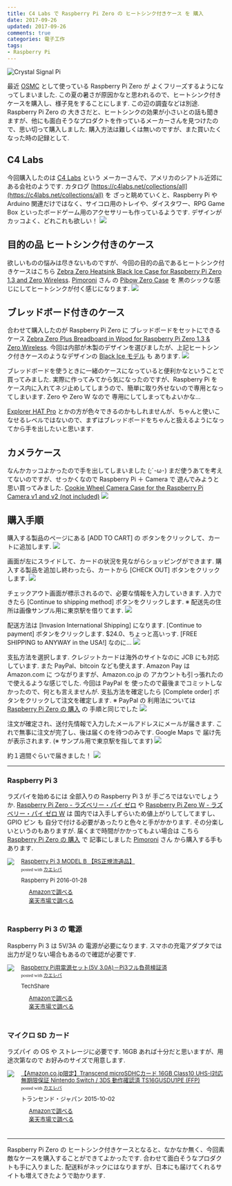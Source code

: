 ```yaml
---
title: C4 Labs で Raspberry Pi Zero の ヒートシンク付きケース を 購入
date: 2017-09-26
updated: 2017-09-26
comments: true
categories: 電子工作
tags:
- Raspberry Pi
---
```


![](/assets/raspi/crystal-signal-pi/crystal-signal-pi.jpg "Crystal Signal Pi")

最近 [OSMC](https://osmc.tv/) として使っている Raspberry Pi Zero が よくフリーズするようになってしまいました. この夏の暑さが原因かなと思われるので、ヒートシンク付きケースを購入し、様子見をすることにします. この辺の調査などは別途.
Raspberry Pi Zero の 大きさだと、ヒートシンクの効果が小さいとの話も聞きますが、他にも面白そうなプロダクトを作っているメーカーさんを見つけたので、思い切って購入しました. 購入方法は難しくは無いのですが、また買いたくなった時の記録として.


## C4 Labs
今回購入したのは [C4 Labs](https://c4labs.net/) という メーカーさんで、アメリカのシアトル近郊にある会社のようです.
カタログ [https://c4labs.net/collections/all](https://c4labs.net/collections/all) を ざっと眺めていくと、Raspberry Pi や Arduino 関連だけではなく、サイコロ用のトレイや、ダイスタワー、RPG Game Box といったボードゲーム用のアクセサリーも作っているようです. デザインがカッコよく、どれこれも欲しい！
![](/assets/raspi/c4labs/purchase/01.png)


## 目的の品 ヒートシンク付きのケース
欲しいものの悩みは尽きないものですが、今回の目的の品であるヒートシンク付きケースはこちら [Zebra Zero Heatsink Black Ice Case for Raspberry Pi Zero 1.3 and Zero Wireless](https://c4labs.net/products/copy-of-zebra-zero-raspberry-pi-zero-case-type-2-black-ice-with-heatsink).
[Pimoroni](https://shop.pimoroni.com/) さん の [Pibow Zero Case](https://shop.pimoroni.com/products/pibow-zero-ver-1-3) を 黒のシックな感じにしてヒートシンクが付く感じになります.
![](/assets/raspi/c4labs/purchase/02.png)


## ブレッドボード付きのケース
合わせて購入したのが Raspberry Pi Zero に ブレッドボードをセットにできるケース [Zebra Zero Plus Breadboard in Wood for Raspberry Pi Zero 1.3 & Zero Wireless](https://c4labs.net/products/zebra-zero-plus-for-raspberry-pi-zero-wood-1).
今回は内部が木製のデザインを選びましたが、上記ヒートシンク付きケースのようなデザインの [Black Ice モデル](https://c4labs.net/products/zebra-zero-plus-for-raspberry-pi-zero-black-ice) も あります.
![](/assets/raspi/c4labs/purchase/03.png)

ブレッドボードを使うときに一緒のケースになっていると便利かなということで買ってみました.
実際に作ってみてから気になったのですが、Raspberry Pi を ケース内に入れてネジ止めしてしまうので、簡単に取り外せないので専用となってしまいます. Zero や Zero W なので 専用にしてしまってもよいかな...

[Explorer HAT Pro](https://shop.pimoroni.com/products/explorer-hat) とかの方が色々できるのかもしれませんが、ちゃんと使いこなせるレベルではないので、まずはブレッドボードをちゃんと扱えるようになってから手を出したいと思います.


## カメラケース
なんかカッコよかったので手を出してしまいました (;´･ω･)
まだ使うあてを考えてないのですが、せっかくなので Raspberry Pi ＋ Camera で 遊んでみようと思い買ってみました.
[Cookie Wheel Camera Case for the Raspberry Pi Camera v1 and v2 (not included)](https://c4labs.net/products/cookie-wheel-camera-case-for-the-raspberry-pi-camera-v1-and-v2-not-included)
![](/assets/raspi/c4labs/purchase/04.png)


## 購入手順
購入する製品のページにある [ADD TO CART] の ボタンをクリックして、カートに追加します.
![](/assets/raspi/c4labs/purchase/05.png)

画面が左にスライドして、カードの状況を見ながらショッピングができます.
購入する製品を追加し終わったら、カートから [CHECK OUT] ボタンをクリックします.
![](/assets/raspi/c4labs/purchase/06.png)

チェックアウト画面が標示されるので、必要な情報を入力していきます.
入力できたら [Continue to shipping method] ボタンをクリックします.
※ 配送先の住所は画像サンプル用に東京駅を借りてます.
![](/assets/raspi/c4labs/purchase/07.png)

配送方法は [Invasion International Shipping] になります.
[Continue to payment] ボタンをクリックします.
$24.0、ちょっと高いっす. [FREE SHIPPING to ANYWAY in the USA!] なのに...
![](/assets/raspi/c4labs/purchase/08.png)

支払方法を選択します.
クレジットカードは海外のサイトなのに JCB にも対応しています. また PayPal、bitcoin なども使えます.
Amazon Pay は Amazon.com に つながりますが、Amazon.co.jp の アカウントも引っ張れたので使えるような感じでした. 今回は PayPal を 使ったので最後までコミットしなかったので、何とも言えませんが.
支払方法を確定したら [Complete order] ボタンをクリックして注文を確定します.
※ PayPal の 利用法については [Raspberry Pi Zero の 購入](/2016/11/13/Raspberry-Pi-Zeroの購入/) の 手順と同じでした
![](/assets/raspi/c4labs/purchase/09.png)

注文が確定され、送付先情報で入力したメールアドレスにメールが届きます. これで無事に注文が完了し、後は届くのを待つのみです. Google Maps で 届け先が表示されます. (※ サンプル用で東京駅を指してます)
![](/assets/raspi/c4labs/purchase/10.png)

約１週間ぐらいで届きました！
![](/assets/raspi/c4labs/purchase/11.jpg)



- - - -
### Raspberry Pi 3
ラズパイを始めるには 全部入りの Raspberry Pi 3 が 手ごろではないでしょうか. <a href="//af.moshimo.com/af/c/click?a_id=860699&p_id=170&pc_id=185&pl_id=4062&s_v=b5Rz2P0601xu&url=http%3A%2F%2Fwww.amazon.co.jp%2Fexec%2Fobidos%2FASIN%2FB018K9NNJW%2Fref%3Dnosim" target="_blank" >Raspberry Pi Zero - ラズベリー・パイ ゼロ</a> や <a href="//af.moshimo.com/af/c/click?a_id=860699&p_id=170&pc_id=185&pl_id=4062&s_v=b5Rz2P0601xu&url=http%3A%2F%2Fwww.amazon.co.jp%2Fexec%2Fobidos%2FASIN%2FB01GFAIKMI%2Fref%3Dnosim" target="_blank" >Raspberry Pi Zero W - ラズベリー・パイ ゼロ W</a> は 国内では入手しずらいため値上がりしてしてますし、GPIO ピン も 自分で付ける必要があったりと色々と手がかかります. その分楽しいというのもありますが.
届くまで時間がかかってもよい場合は こちら [Raspberry Pi Zero の 購入](/2016/11/13/Raspberry-Pi-Zeroの購入/) で 記事にしました [Pimoroni](https://pimoroni.com/) さん から購入する手もあります.
<div class="kaerebalink-box" style="text-align:left;padding-bottom:20px;font-size:small;/zoom: 1;overflow: hidden;"><div class="kaerebalink-image" style="float:left;margin:0 15px 10px 0;"><a href="//af.moshimo.com/af/c/click?a_id=860699&p_id=170&pc_id=185&pl_id=4062&s_v=b5Rz2P0601xu&url=http%3A%2F%2Fwww.amazon.co.jp%2Fexec%2Fobidos%2FASIN%2FB01CFHHYF4%2Fref%3Dnosim" target="_blank" ><img src="https://images-fe.ssl-images-amazon.com/images/I/41zcKgUQXtL._SL160_.jpg" style="border: none;" /></a><img src="//i.moshimo.com/af/i/impression?a_id=860699&p_id=170&pc_id=185&pl_id=4062" width="1" height="1" style="border:none;"></div><div class="kaerebalink-info" style="line-height:120%;/zoom: 1;overflow: hidden;"><div class="kaerebalink-name" style="margin-bottom:10px;line-height:120%"><a href="//af.moshimo.com/af/c/click?a_id=860699&p_id=170&pc_id=185&pl_id=4062&s_v=b5Rz2P0601xu&url=http%3A%2F%2Fwww.amazon.co.jp%2Fexec%2Fobidos%2FASIN%2FB01CFHHYF4%2Fref%3Dnosim" target="_blank" >Raspberry Pi 3 MODEL B 【RS正規流通品】</a><img src="//i.moshimo.com/af/i/impression?a_id=860699&p_id=170&pc_id=185&pl_id=4062" width="1" height="1" style="border:none;"><div class="kaerebalink-powered-date" style="font-size:8pt;margin-top:5px;font-family:verdana;line-height:120%">posted with <a href="http://kaereba.com" rel="nofollow" target="_blank">カエレバ</a></div></div><div class="kaerebalink-detail" style="margin-bottom:5px;"> Raspberry Pi 2016-01-28    </div><div class="kaerebalink-link1" style="margin-top:10px;"><div class="shoplinkamazon" style="margin-right:5px;background: url('//img.yomereba.com/kl.gif') 0 0 no-repeat;padding: 2px 0 2px 18px;white-space: nowrap;"><a href="//af.moshimo.com/af/c/click?a_id=860699&p_id=170&pc_id=185&pl_id=4062&s_v=b5Rz2P0601xu&url=http%3A%2F%2Fwww.amazon.co.jp%2Fgp%2Fsearch%3Fkeywords%3DRaspberry%2520Pi%25203%26__mk_ja_JP%3D%25E3%2582%25AB%25E3%2582%25BF%25E3%2582%25AB%25E3%2583%258A" target="_blank" >Amazonで調べる</a><img src="//i.moshimo.com/af/i/impression?a_id=860699&p_id=170&pc_id=185&pl_id=4062" width="1" height="1" style="border:none;"></div><div class="shoplinkrakuten" style="margin-right:5px;background: url('//img.yomereba.com/kl.gif') 0 -50px no-repeat;padding: 2px 0 2px 18px;white-space: nowrap;"><a href="//af.moshimo.com/af/c/click?a_id=862013&p_id=54&pc_id=54&pl_id=616&s_v=b5Rz2P0601xu&url=http%3A%2F%2Fsearch.rakuten.co.jp%2Fsearch%2Fmall%2FRaspberry%2520Pi%25203%2F-%2Ff.1-p.1-s.1-sf.0-st.A-v.2%3Fx%3D0" target="_blank" >楽天市場で調べる</a><img src="//i.moshimo.com/af/i/impression?a_id=862013&p_id=54&pc_id=54&pl_id=616" width="1" height="1" style="border:none;"></div></div></div><div class="booklink-footer" style="clear: left"></div></div>

### Raspberry Pi 3 の 電源
Raspberry Pi 3 は 5V/3A の 電源が必要になります. スマホの充電アダプタでは出力が足りない場合もあるので確認が必要です.
<div class="kaerebalink-box" style="text-align:left;padding-bottom:20px;font-size:small;/zoom: 1;overflow: hidden;"><div class="kaerebalink-image" style="float:left;margin:0 15px 10px 0;"><a href="//af.moshimo.com/af/c/click?a_id=860699&p_id=170&pc_id=185&pl_id=4062&s_v=b5Rz2P0601xu&url=http%3A%2F%2Fwww.amazon.co.jp%2Fexec%2Fobidos%2FASIN%2FB01N8ZIJL8%2Fref%3Dnosim" target="_blank" ><img src="https://images-fe.ssl-images-amazon.com/images/I/41p5wekKaIL._SL160_.jpg" style="border: none;" /></a><img src="//i.moshimo.com/af/i/impression?a_id=860699&p_id=170&pc_id=185&pl_id=4062" width="1" height="1" style="border:none;"></div><div class="kaerebalink-info" style="line-height:120%;/zoom: 1;overflow: hidden;"><div class="kaerebalink-name" style="margin-bottom:10px;line-height:120%"><a href="//af.moshimo.com/af/c/click?a_id=860699&p_id=170&pc_id=185&pl_id=4062&s_v=b5Rz2P0601xu&url=http%3A%2F%2Fwww.amazon.co.jp%2Fexec%2Fobidos%2FASIN%2FB01N8ZIJL8%2Fref%3Dnosim" target="_blank" >Raspberry Pi用電源セット(5V 3.0A)－Pi3フル負荷検証済</a><img src="//i.moshimo.com/af/i/impression?a_id=860699&p_id=170&pc_id=185&pl_id=4062" width="1" height="1" style="border:none;"><div class="kaerebalink-powered-date" style="font-size:8pt;margin-top:5px;font-family:verdana;line-height:120%">posted with <a href="http://kaereba.com" rel="nofollow" target="_blank">カエレバ</a></div></div><div class="kaerebalink-detail" style="margin-bottom:5px;"> TechShare     </div><div class="kaerebalink-link1" style="margin-top:10px;"><div class="shoplinkamazon" style="margin-right:5px;background: url('//img.yomereba.com/kl.gif') 0 0 no-repeat;padding: 2px 0 2px 18px;white-space: nowrap;"><a href="//af.moshimo.com/af/c/click?a_id=860699&p_id=170&pc_id=185&pl_id=4062&s_v=b5Rz2P0601xu&url=http%3A%2F%2Fwww.amazon.co.jp%2Fgp%2Fsearch%3Fkeywords%3DRaspberry%2520Pi%25203%2520%25E9%259B%25BB%25E6%25BA%2590%25203A%26__mk_ja_JP%3D%25E3%2582%25AB%25E3%2582%25BF%25E3%2582%25AB%25E3%2583%258A" target="_blank" >Amazonで調べる</a><img src="//i.moshimo.com/af/i/impression?a_id=860699&p_id=170&pc_id=185&pl_id=4062" width="1" height="1" style="border:none;"></div><div class="shoplinkrakuten" style="margin-right:5px;background: url('//img.yomereba.com/kl.gif') 0 -50px no-repeat;padding: 2px 0 2px 18px;white-space: nowrap;"><a href="//af.moshimo.com/af/c/click?a_id=862013&p_id=54&pc_id=54&pl_id=616&s_v=b5Rz2P0601xu&url=http%3A%2F%2Fsearch.rakuten.co.jp%2Fsearch%2Fmall%2FRaspberry%2520Pi%25203%2520%25E9%259B%25BB%25E6%25BA%2590%25203A%2F-%2Ff.1-p.1-s.1-sf.0-st.A-v.2%3Fx%3D0" target="_blank" >楽天市場で調べる</a><img src="//i.moshimo.com/af/i/impression?a_id=862013&p_id=54&pc_id=54&pl_id=616" width="1" height="1" style="border:none;"></div></div></div><div class="booklink-footer" style="clear: left"></div></div>

### マイクロ SD カード
ラズパイ の OS や ストレージに必要です. 16GB あれば十分だと思いますが、用途次第なので お好みのサイズで用意します.
<div class="kaerebalink-box" style="text-align:left;padding-bottom:20px;font-size:small;/zoom: 1;overflow: hidden;"><div class="kaerebalink-image" style="float:left;margin:0 15px 10px 0;"><a href="//af.moshimo.com/af/c/click?a_id=860699&p_id=170&pc_id=185&pl_id=4062&s_v=b5Rz2P0601xu&url=http%3A%2F%2Fwww.amazon.co.jp%2Fexec%2Fobidos%2FASIN%2FB015J44QS8%2Fref%3Dnosim" target="_blank" ><img src="https://images-fe.ssl-images-amazon.com/images/I/51JBMptiJgL._SL160_.jpg" style="border: none;" /></a><img src="//i.moshimo.com/af/i/impression?a_id=860699&p_id=170&pc_id=185&pl_id=4062" width="1" height="1" style="border:none;"></div><div class="kaerebalink-info" style="line-height:120%;/zoom: 1;overflow: hidden;"><div class="kaerebalink-name" style="margin-bottom:10px;line-height:120%"><a href="//af.moshimo.com/af/c/click?a_id=860699&p_id=170&pc_id=185&pl_id=4062&s_v=b5Rz2P0601xu&url=http%3A%2F%2Fwww.amazon.co.jp%2Fexec%2Fobidos%2FASIN%2FB015J44QS8%2Fref%3Dnosim" target="_blank" >【Amazon.co.jp限定】Transcend microSDHCカード 16GB Class10 UHS-I対応 無期限保証 Nintendo Switch / 3DS 動作確認済 TS16GUSDU1PE (FFP)</a><img src="//i.moshimo.com/af/i/impression?a_id=860699&p_id=170&pc_id=185&pl_id=4062" width="1" height="1" style="border:none;"><div class="kaerebalink-powered-date" style="font-size:8pt;margin-top:5px;font-family:verdana;line-height:120%">posted with <a href="http://kaereba.com" rel="nofollow" target="_blank">カエレバ</a></div></div><div class="kaerebalink-detail" style="margin-bottom:5px;"> トランセンド・ジャパン 2015-10-02    </div><div class="kaerebalink-link1" style="margin-top:10px;"><div class="shoplinkamazon" style="margin-right:5px;background: url('//img.yomereba.com/kl.gif') 0 0 no-repeat;padding: 2px 0 2px 18px;white-space: nowrap;"><a href="//af.moshimo.com/af/c/click?a_id=860699&p_id=170&pc_id=185&pl_id=4062&s_v=b5Rz2P0601xu&url=http%3A%2F%2Fwww.amazon.co.jp%2Fgp%2Fsearch%3Fkeywords%3DTranscend%2520microSDHC%25E3%2582%25AB%25E3%2583%25BC%25E3%2583%2589%26__mk_ja_JP%3D%25E3%2582%25AB%25E3%2582%25BF%25E3%2582%25AB%25E3%2583%258A" target="_blank" >Amazonで調べる</a><img src="//i.moshimo.com/af/i/impression?a_id=860699&p_id=170&pc_id=185&pl_id=4062" width="1" height="1" style="border:none;"></div><div class="shoplinkrakuten" style="margin-right:5px;background: url('//img.yomereba.com/kl.gif') 0 -50px no-repeat;padding: 2px 0 2px 18px;white-space: nowrap;"><a href="//af.moshimo.com/af/c/click?a_id=862013&p_id=54&pc_id=54&pl_id=616&s_v=b5Rz2P0601xu&url=http%3A%2F%2Fsearch.rakuten.co.jp%2Fsearch%2Fmall%2FTranscend%2520microSDHC%25E3%2582%25AB%25E3%2583%25BC%25E3%2583%2589%2F-%2Ff.1-p.1-s.1-sf.0-st.A-v.2%3Fx%3D0" target="_blank" >楽天市場で調べる</a><img src="//i.moshimo.com/af/i/impression?a_id=862013&p_id=54&pc_id=54&pl_id=616" width="1" height="1" style="border:none;"></div></div></div><div class="booklink-footer" style="clear: left"></div></div>



- - - -
Raspberry Pi Zero の ヒートシンク付きケースとなると、なかなか無く、今回素敵なケースを購入することができてよかったです. 合わせて面白そうなプロダクトも手に入りました.
配送料がネックにはなりますが、日本にも届けてくれるサイトも増えてきたようで助かります.
